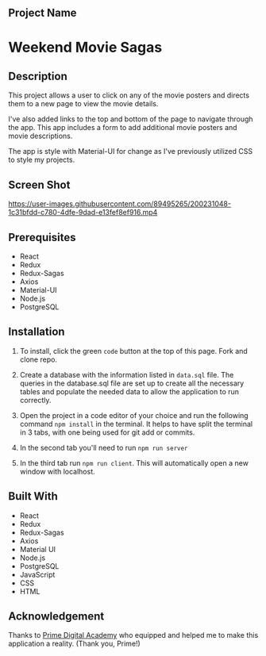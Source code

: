 ## Project Name

# Weekend Movie Sagas

## Description

This project allows a user to click on any of the movie posters and directs them to a new page to view the movie details. 

I've also added links to the top and bottom of the page to navigate through the app. This app includes a form to add additional movie posters and movie descriptions.

The app is style with Material-UI for change as I've previously utilized CSS to style my projects.

## Screen Shot

https://user-images.githubusercontent.com/89495265/200231048-1c31bfdd-c780-4dfe-9dad-e13fef8ef916.mp4

## Prerequisites

- React
- Redux
- Redux-Sagas
- Axios
- Material-UI
- Node.js
- PostgreSQL


## Installation

1. To install, click the green `code` button at the top of this page. Fork and clone repo.

2. Create a database with the information listed in `data.sql` file. The queries in the database.sql file are set up to create all the necessary tables and populate the needed data to allow the application to run correctly.

2. Open the project in a code editor of your choice and run the following command `npm install` in the terminal. It helps to have split the terminal in 3 tabs, with one being used for git add or commits. 

3. In the second tab you'll need to run `npm run server` 

4. In the third tab run `npm run client`. This will automatically open a new window with localhost.

## Built With

- React
- Redux
- Redux-Sagas
- Axios
- Material UI
- Node.js
- PostgreSQL
- JavaScript
- CSS
- HTML


## Acknowledgement 

Thanks to [Prime Digital Academy](www.primeacademy.io) who equipped and helped me to make this application a reality. (Thank you, Prime!)
